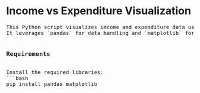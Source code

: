 # Income vs Expenditure Visualization
<pre>
This Python script visualizes income and expenditure data using overlapping histograms. 
It leverages `pandas` for data handling and `matplotlib` for plotting.

<h3>Requirements</h3>
Install the required libraries:
```bash
pip install pandas matplotlib

</pre>
